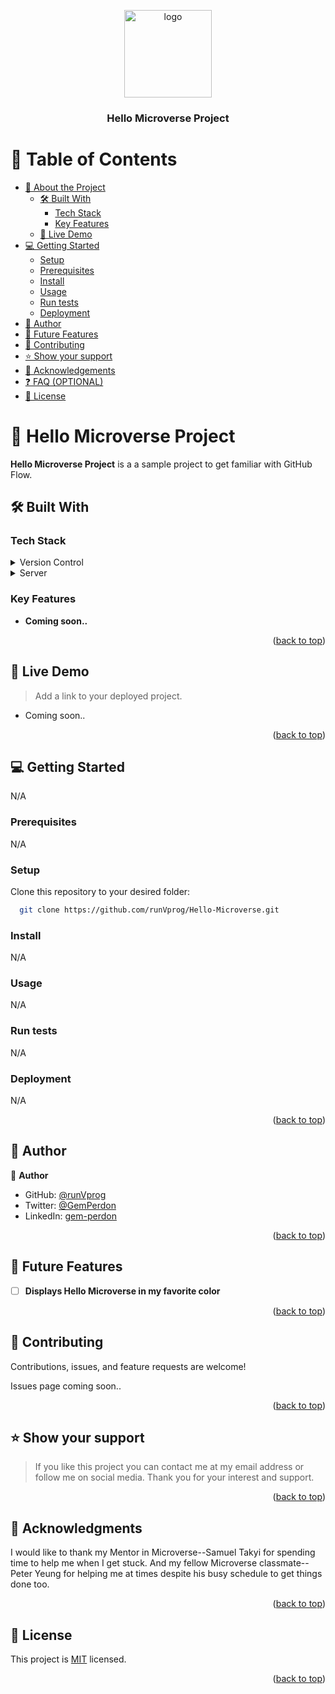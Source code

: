 <a name="readme-top"></a>

<div align="center">
  <img src="logo.png" alt="logo" width="140"  height="auto" />
  <br/>

  <h3><b>Hello Microverse Project</b></h3>

</div>


# 📗 Table of Contents

- [📖 About the Project](#about-project)
  - [🛠 Built With](#built-with)
    - [Tech Stack](#tech-stack)
    - [Key Features](#key-features)
  - [🚀 Live Demo](#live-demo)
- [💻 Getting Started](#getting-started)
  - [Setup](#setup)
  - [Prerequisites](#prerequisites)
  - [Install](#install)
  - [Usage](#usage)
  - [Run tests](#run-tests)
  - [Deployment](#deployment)
- [👥 Author](#authors)
- [🔭 Future Features](#future-features)
- [🤝 Contributing](#contributing)
- [⭐️ Show your support](#support)
- [🙏 Acknowledgements](#acknowledgements)
- [❓ FAQ (OPTIONAL)](#faq)
- [📝 License](#license)


# 📖 Hello Microverse Project <a name="about-project"></a>


**Hello Microverse Project** is a a sample project to get familiar with GitHub Flow.

## 🛠 Built With <a name="built-with"></a>

### Tech Stack <a name="tech-stack"></a>


<details>
  <summary>Version Control</summary>
  <ul>
    <li><a href="https://reactjs.org/">React.js</a></li>
  </ul>
</details>

<details>
  <summary>Server</summary>
  <ul>
    <li><a href="https://github.com/">Git</a></li>
  </ul>
</details>



### Key Features <a name="key-features"></a>


- **Coming soon..**

<p align="right">(<a href="#readme-top">back to top</a>)</p>


## 🚀 Live Demo <a name="live-demo"></a>

> Add a link to your deployed project.

- Coming soon..

<p align="right">(<a href="#readme-top">back to top</a>)</p>


## 💻 Getting Started <a name="getting-started"></a>

N/A

### Prerequisites

N/A


### Setup

Clone this repository to your desired folder:


```sh
  git clone https://github.com/runVprog/Hello-Microverse.git
```

### Install

N/A

### Usage

N/A

### Run tests

N/A

### Deployment

N/A

<p align="right">(<a href="#readme-top">back to top</a>)</p>


## 👥 Author <a name="authors"></a>


👤 **Author**

- GitHub: [@runVprog](https://github.com/runVprog)
- Twitter: [@GemPerdon](https://twitter.com/gemperdon)
- LinkedIn: [gem-perdon](https://www.linkedin.com/in/gem-perdon-42b7b7234/)

<p align="right">(<a href="#readme-top">back to top</a>)</p>


## 🔭 Future Features <a name="future-features"></a>


- [ ] **Displays Hello Microverse in my favorite color**

<p align="right">(<a href="#readme-top">back to top</a>)</p>


## 🤝 Contributing <a name="contributing"></a>

Contributions, issues, and feature requests are welcome!

Issues page coming soon..

<p align="right">(<a href="#readme-top">back to top</a>)</p>


## ⭐️ Show your support <a name="support"></a>


> If you like this project you can contact me at my email address or follow me on social media. Thank you for your interest and support.

<p align="right">(<a href="#readme-top">back to top</a>)</p>


## 🙏 Acknowledgments <a name="acknowledgements"></a>


I would like to thank my Mentor in Microverse--Samuel Takyi for spending time to help me when I get stuck. And my fellow Microverse classmate--Peter Yeung for helping me at times despite his busy schedule to get things done too.

<p align="right">(<a href="#readme-top">back to top</a>)</p>



## 📝 License <a name="license"></a>

This project is [MIT](https://github.com/runVprog/Hello-Microverse/blob/add-linters/LICENSE) licensed.


<p align="right">(<a href="#readme-top">back to top</a>)</p>
